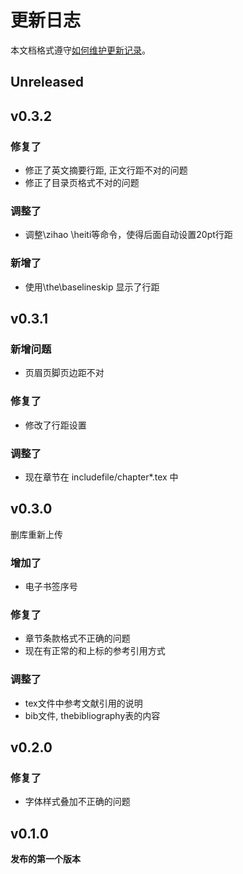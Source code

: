 # 更新日志

本文档格式遵守[如何维护更新记录](https://keepachangelog.com/zh-CN/1.0.0/)。

## Unreleased

## v0.3.2

### 修复了

* 修正了英文摘要行距, 正文行距不对的问题
* 修正了目录页格式不对的问题

### 调整了

* 调整\zihao \heiti等命令，使得后面自动设置20pt行距

### 新增了

* 使用\the\baselineskip 显示了行距

## v0.3.1

### 新增问题

* 页眉页脚页边距不对

### 修复了

* 修改了行距设置

### 调整了

* 现在章节在 includefile/chapter*.tex 中

## v0.3.0

删库重新上传

### 增加了

* 电子书签序号

### 修复了

* 章节条款格式不正确的问题
* 现在有正常的和上标的参考引用方式

### 调整了

* tex文件中参考文献引用的说明
* bib文件, thebibliography表的内容


## v0.2.0

### 修复了

* 字体样式叠加不正确的问题

##  v0.1.0
**发布的第一个版本**